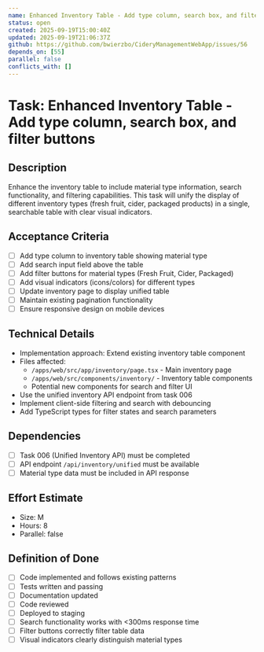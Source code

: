 ```yaml
---
name: Enhanced Inventory Table - Add type column, search box, and filter buttons
status: open
created: 2025-09-19T15:00:40Z
updated: 2025-09-19T21:06:37Z
github: https://github.com/bwierzbo/CideryManagementWebApp/issues/56
depends_on: [55]
parallel: false
conflicts_with: []
---
```


# Task: Enhanced Inventory Table - Add type column, search box, and filter buttons

## Description
Enhance the inventory table to include material type information, search functionality, and filtering capabilities. This task will unify the display of different inventory types (fresh fruit, cider, packaged products) in a single, searchable table with clear visual indicators.

## Acceptance Criteria
- [ ] Add type column to inventory table showing material type
- [ ] Add search input field above the table
- [ ] Add filter buttons for material types (Fresh Fruit, Cider, Packaged)
- [ ] Add visual indicators (icons/colors) for different types
- [ ] Update inventory page to display unified table
- [ ] Maintain existing pagination functionality
- [ ] Ensure responsive design on mobile devices

## Technical Details
- Implementation approach: Extend existing inventory table component
- Files affected:
  - `/apps/web/src/app/inventory/page.tsx` - Main inventory page
  - `/apps/web/src/components/inventory/` - Inventory table components
  - Potential new components for search and filter UI
- Use the unified inventory API endpoint from task 006
- Implement client-side filtering and search with debouncing
- Add TypeScript types for filter states and search parameters

## Dependencies
- [ ] Task 006 (Unified Inventory API) must be completed
- [ ] API endpoint `/api/inventory/unified` must be available
- [ ] Material type data must be included in API response

## Effort Estimate
- Size: M
- Hours: 8
- Parallel: false

## Definition of Done
- [ ] Code implemented and follows existing patterns
- [ ] Tests written and passing
- [ ] Documentation updated
- [ ] Code reviewed
- [ ] Deployed to staging
- [ ] Search functionality works with <300ms response time
- [ ] Filter buttons correctly filter table data
- [ ] Visual indicators clearly distinguish material types
